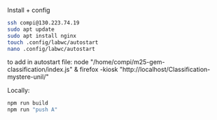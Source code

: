 Install + config
```bash
ssh compi@130.223.74.19
sudo apt update
sudo apt install nginx
touch .config/labwc/autostart
nano .config/labwc/autostart
```
to add in autostart file:
node "/home/compi/m25-gem-classification/index.js" &
firefox -kiosk "http://localhost/Classification-mystere-unil/"

Locally:
```bash
npm run build
npm run "push A"
